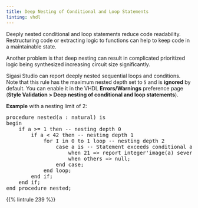 ```yaml
---
title: Deep Nesting of Conditional and Loop Statements
linting: vhdl
---
```


Deeply nested conditional and loop statements reduce code readability. Restructuring code or extracting logic to functions can help to keep code in a maintainable state.

Another problem is that deep nesting can result in complicated prioritized logic being synthesized increasing circuit size significantly.

Sigasi Studio can report deeply nested sequential loops and conditions. Note that this rule has the maximum nested depth set to `5` and is **ignored** by default. You can enable it in the VHDL **Errors/Warnings** preference page (**Style Validation > Deep nesting of conditional and loop statements**).

**Example** with a nesting limit of 2:
<pre>
procedure nested(a : natural) is
begin
    if a >= 1 then -- nesting depth 0
        if a < 42 then -- nesting depth 1
            for I in 0 to 1 loop -- nesting depth 2
                <span class="warning">case</span> a is -- Statement exceeds conditional and loop nesting limit of 2
                    when 21 => report integer'image(a) severity note;
                    when others => null;
                end case;
            end loop;
        end if;
    end if;
end procedure nested;
</pre>

{{% lintrule 239 %}}
